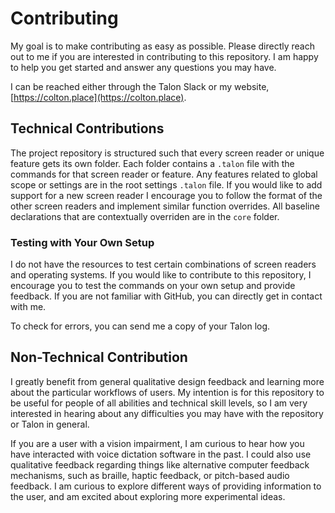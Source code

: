 # Contributing

My goal is to make contributing as easy as possible. Please directly reach out to me if you are interested in contributing to this repository. I am happy to help you get started and answer any questions you may have.

I can be reached either through the Talon Slack or my website, [https://colton.place](https://colton.place).

## Technical Contributions

The project repository is structured such that every screen reader or unique feature gets its own folder. Each folder contains a `.talon` file with the commands for that screen reader or feature. Any features related to global scope or settings are in the root settings `.talon` file. If you would like to add support for a new screen reader I encourage you to follow the format of the other screen readers and implement similar function overrides. All baseline declarations that are contextually overriden are in the `core` folder.

### Testing with Your Own Setup

I do not have the resources to test certain combinations of screen readers and operating systems. If you would like to contribute to this repository, I encourage you to test the commands on your own setup and provide feedback. If you are not familiar with GitHub, you can directly get in contact with me.

To check for errors, you can send me a copy of your Talon log.

## Non-Technical Contribution

I greatly benefit from general qualitative design feedback and learning more about the particular workflows of users. My intention is for this repository to be useful for people of all abilities and technical skill levels, so I am very interested in hearing about any difficulties you may have with the repository or Talon in general.

If you are a user with a vision impairment, I am curious to hear how you have interacted with voice dictation software in the past. I could also use qualitative feedback regarding things like alternative computer feedback mechanisms, such as braille, haptic feedback, or pitch-based audio feedback. I am curious to explore different ways of providing information to the user, and am excited about exploring more experimental ideas.
